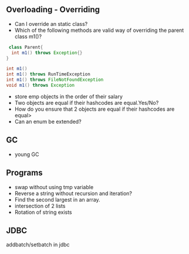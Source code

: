 ## Overloading - Overriding

* Can I override an static class?
* Which of the following methods are valid way of overriding the parent class m1()?
```java
 class Parent{
  int m1() throws Exception{}
}
```
```java 
int m1()
int m1() throws RunTimeException
int m1() throws FileNotFoundException
void m1() throws Exception 
```

* store emp objects in the order of their salary
* Two objects are equal if their hashcodes are equal.Yes/No?
* How do you ensure that 2 objects are equal if their hashcodes are equal>
* Can an enum be extended?

## GC
* young GC

## Programs
* swap without using tmp variable
* Reverse a string without recursion and iteration?
* Find the second largest in an array.
* intersection of 2 lists
* Rotation of string exists

## JDBC
addbatch/setbatch in jdbc
